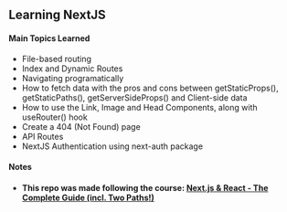<h2>Learning NextJS</h2>

<h4>Main Topics Learned</h4>

-   File-based routing
-   Index and Dynamic Routes
-   Navigating programatically
-   How to fetch data with the pros and cons between getStaticProps(), getStaticPaths(), getServerSideProps() and Client-side data
-   How to use the Link, Image and Head Components, along with useRouter() hook
-   Create a 404 (Not Found) page
-   API Routes
-   NextJS Authentication using next-auth package

<h4>Notes<h4>

-   This repo was made following the course: [Next.js & React - The Complete Guide (incl. Two Paths!)](https://www.udemy.com/course/nextjs-react-the-complete-guide/)
